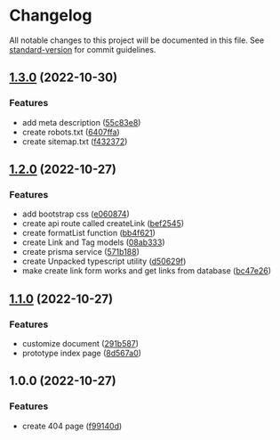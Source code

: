 # Changelog

All notable changes to this project will be documented in this file. See [standard-version](https://github.com/conventional-changelog/standard-version) for commit guidelines.

## [1.3.0](https://github.com/inolopesm/techlinks/compare/v1.2.0...v1.3.0) (2022-10-30)


### Features

* add meta description ([55c83e8](https://github.com/inolopesm/techlinks/commit/55c83e8b81e105c36f8d774865c0c51d0fb9ed52))
* create robots.txt ([6407ffa](https://github.com/inolopesm/techlinks/commit/6407ffa8b2c40a3f9fd671debfc3f4905876e46d))
* create sitemap.txt ([f432372](https://github.com/inolopesm/techlinks/commit/f4323726ecf6e4b5841e07f2b1e71c22f269e51b))

## [1.2.0](https://github.com/inolopesm/tech-links/compare/v1.1.0...v1.2.0) (2022-10-27)


### Features

* add bootstrap css ([e060874](https://github.com/inolopesm/tech-links/commit/e0608743185f82e11a957fb69dbacc46de7bd88f))
* create api route called createLink ([bef2545](https://github.com/inolopesm/tech-links/commit/bef25457ff520f2c4a0432bb03e96c3995316377))
* create formatList function ([bb4f621](https://github.com/inolopesm/tech-links/commit/bb4f62149fcdd795e97aca79a2181e5cb3dd55bf))
* create Link and Tag models ([08ab333](https://github.com/inolopesm/tech-links/commit/08ab333db0b14c45fee4d63517accf5f2de26016))
* create prisma service ([571b188](https://github.com/inolopesm/tech-links/commit/571b18879859673b4d40bdbb8cbc08c929f5bd89))
* create Unpacked typescript utility ([d50629f](https://github.com/inolopesm/tech-links/commit/d50629fb7a5c26e433a192e57550344dd7d74d46))
* make create link form works and get links from database ([bc47e26](https://github.com/inolopesm/tech-links/commit/bc47e261345719a10f26a2e58a8159e2c5cba467))

## [1.1.0](https://github.com/inolopesm/tech-links/compare/v1.0.0...v1.1.0) (2022-10-27)


### Features

* customize document ([291b587](https://github.com/inolopesm/tech-links/commit/291b5878a37c9d786584ff3af75e97dfc098e887))
* prototype index page ([8d567a0](https://github.com/inolopesm/tech-links/commit/8d567a081e7d09b866ad276cae94f5582681013e))

## 1.0.0 (2022-10-27)


### Features

* create 404 page ([f99140d](https://github.com/inolopesm/tech-links/commit/f99140d223cbd3c2084bad0489476b4f71e2d873))
